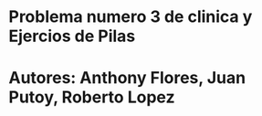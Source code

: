 # Problema numero 3 de clinica y Ejercios de Pilas 
# Autores: Anthony Flores, Juan Putoy, Roberto Lopez

